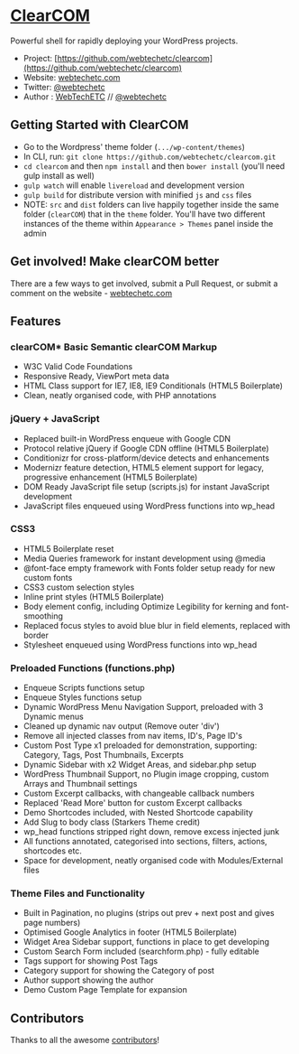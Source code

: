# [ClearCOM](http://webtechetc.com)

Powerful shell for rapidly deploying your WordPress projects.

* Project: [https://github.com/webtechetc/clearcom](https://github.com/webtechetc/clearcom)
* Website: [webtechetc.com](http://webtechetc.com)
* Twitter: [@webtechetc](http://twitter.com/webtechetc)
* Author : [WebTechETC](https://github.com/webtechetc/clearcom) // [@webtechetc](http://twitter.com/webtechetc)


## Getting Started with ClearCOM

* Go to the Wordpress' theme folder (`.../wp-content/themes`)
* In CLI, run: `git clone https://github.com/webtechetc/clearcom.git`
* `cd clearcom` and then `npm install` and then `bower install` (you'll need gulp install as well)
* `gulp watch` will enable `livereload` and development version
* `gulp build` for distribute version with minified `js` and `css` files
* NOTE: `src` and `dist` folders can live happily together inside the same folder (`clearCOM`) that in the `theme` folder. You'll have two different instances of the theme within `Appearance > Themes` panel inside the admin


## Get involved! Make clearCOM better

There are a few ways to get involved, submit a Pull Request, or submit a comment on the website - [webtechetc.com](http://webtechetc.com)

## Features

### clearCOM* Basic Semantic clearCOM Markup
* W3C Valid Code Foundations
* Responsive Ready, ViewPort meta data
* HTML Class support for IE7, IE8, IE9 Conditionals (HTML5 Boilerplate)
* Clean, neatly organised code, with PHP annotations

### jQuery + JavaScript
* Replaced built-in WordPress enqueue with Google CDN
* Protocol relative jQuery if Google CDN offline (HTML5 Boilerplate)
* Conditionizr for cross-platform/device detects and enhancements
* Modernizr feature detection, HTML5 element support for legacy, progressive enhancement (HTML5 Boilerplate)
* DOM Ready JavaScript file setup (scripts.js) for instant JavaScript development
* JavaScript files enqueued using WordPress functions into wp_head

### CSS3
* HTML5 Boilerplate reset
* Media Queries framework for instant development using @media
* @font-face empty framework with Fonts folder setup ready for new custom fonts
* CSS3 custom selection styles
* Inline print styles (HTML5 Boilerplate)
* Body element config, including Optimize Legibility for kerning and font-smoothing
* Replaced focus styles to avoid blue blur in field elements, replaced with border
* Stylesheet enqueued using WordPress functions into wp_head

### Preloaded Functions (functions.php)
* Enqueue Scripts functions setup
* Enqueue Styles functions setup
* Dynamic WordPress Menu Navigation Support, preloaded with 3 Dynamic menus
* Cleaned up dynamic nav output (Remove outer 'div')
* Remove all injected classes from nav items, ID's, Page ID's
* Custom Post Type x1 preloaded for demonstration, supporting: Category, Tags, Post Thumbnails, Excerpts
* Dynamic Sidebar with x2 Widget Areas, and sidebar.php setup
* WordPress Thumbnail Support, no Plugin image cropping, custom Arrays and Thumbnail settings
* Custom Excerpt callbacks, with changeable callback numbers
* Replaced 'Read More' button for custom Excerpt callbacks
* Demo Shortcodes included, with Nested Shortcode capability
* Add Slug to body class (Starkers Theme credit)
* wp_head functions stripped right down, remove excess injected junk
* All functions annotated, categorised into sections, filters, actions, shortcodes etc.
* Space for development, neatly organised code with Modules/External files

### Theme Files and Functionality
* Built in Pagination, no plugins (strips out prev + next post and gives page numbers)
* Optimised Google Analytics in footer (HTML5 Boilerplate)
* Widget Area Sidebar support, functions in place to get developing
* Custom Search Form included (searchform.php) - fully editable
* Tags support for showing Post Tags
* Category support for showing the Category of post
* Author support showing the author
* Demo Custom Page Template for expansion

## Contributors
Thanks to all the awesome [contributors](https://github.com/webtechetc/clearcom/graphs/contributors)!
